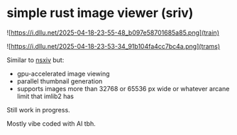 # simple rust image viewer (sriv)

![https://i.dllu.net/2025-04-18-23-55-48_b097e58701685a85.png](train)

![https://i.dllu.net/2025-04-18-23-53-34_91b104fa4cc7bc4a.png](trams)

Similar to [nsxiv](https://github.com/nsxiv/nsxiv) but:

* gpu-accelerated image viewing
* parallel thumbnail generation
* supports images more than 32768 or 65536 px wide or whatever arcane limit that imlib2 has

Still work in progress.

Mostly vibe coded with AI tbh.
